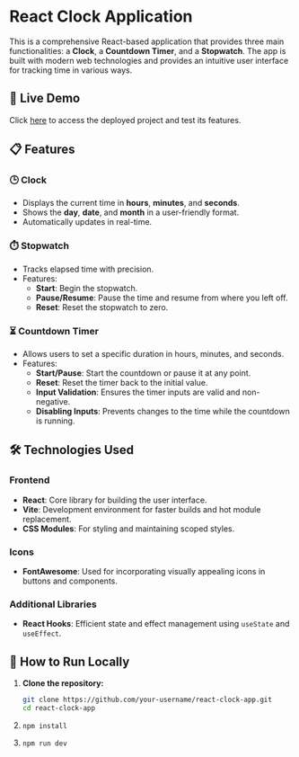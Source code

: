 # React Clock Application

This is a comprehensive React-based application that provides three main functionalities: a **Clock**, a **Countdown Timer**, and a **Stopwatch**. The app is built with modern web technologies and provides an intuitive user interface for tracking time in various ways.

## 🚀 Live Demo

Click [here](#) to access the deployed project and test its features.

## 📋 Features

### 🕒 Clock

- Displays the current time in **hours**, **minutes**, and **seconds**.
- Shows the **day**, **date**, and **month** in a user-friendly format.
- Automatically updates in real-time.

### ⏱️ Stopwatch

- Tracks elapsed time with precision.
- Features:
  - **Start**: Begin the stopwatch.
  - **Pause/Resume**: Pause the time and resume from where you left off.
  - **Reset**: Reset the stopwatch to zero.

### ⏳ Countdown Timer

- Allows users to set a specific duration in hours, minutes, and seconds.
- Features:
  - **Start/Pause**: Start the countdown or pause it at any point.
  - **Reset**: Reset the timer back to the initial value.
  - **Input Validation**: Ensures the timer inputs are valid and non-negative.
  - **Disabling Inputs**: Prevents changes to the time while the countdown is running.

## 🛠️ Technologies Used

### Frontend

- **React**: Core library for building the user interface.
- **Vite**: Development environment for faster builds and hot module replacement.
- **CSS Modules**: For styling and maintaining scoped styles.

### Icons

- **FontAwesome**: Used for incorporating visually appealing icons in buttons and components.

### Additional Libraries

- **React Hooks**: Efficient state and effect management using `useState` and `useEffect`.


## 🚦 How to Run Locally
1. **Clone the repository:**
   ```bash
   git clone https://github.com/your-username/react-clock-app.git
   cd react-clock-app

2. `npm install`

3. `npm run dev
`